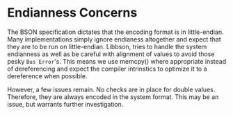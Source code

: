 # Endianness Concerns

The BSON specification dictates that the encoding format is in little-endian.
Many implementations simply ignore endianess altogether and expect that they are to be run on little-endian.
Libbson, tries to handle the system endianness as well as be careful with alignment of values to avoid those pesky `Bus Error`'s.
This means we use memcpy() where appropriate instead of dereferencing and expect the compiler intrinstics to optimize it to a dereference when possible.

However, a few issues remain.
No checks are in place for double values.
Therefore, they are always encoded in the system format.
This may be an issue, but warrants further investigation.
